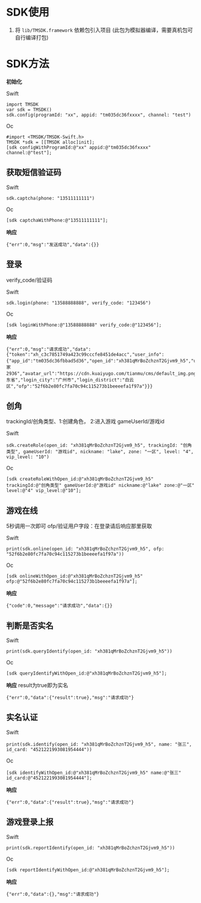 # SDK使用
1. 将 `lib/TMSDK.framework` 依赖包引入项目
(此包为模拟器编译，需要真机包可自行编译打包)
# SDK方法
**初始化**

Swift
```
import TMSDK
var sdk = TMSDK()
sdk.config(programId: "xx", appid: "tm035dc36fxxxx", channel: "test")
```
Oc
```
#import <TMSDK/TMSDK-Swift.h>
TMSDK *sdk = [[TMSDK alloc]init];
[sdk configWithProgramId:@"xx" appid:@"tm035dc36fxxxx" channel:@"test"];
```
## 获取短信验证码
Swift
```
sdk.captcha(phone: "13511111111")
```
Oc
```
[sdk captchaWithPhone:@"13511111111"];
```
**响应**
```
{"err":0,"msg":"发送成功","data":{}}
```
## 登录
verify_code/验证码

Swift
```
sdk.login(phone: "13588888888", verify_code: "123456")
```
Oc
```
[sdk loginWithPhone:@"13588888888" verify_code:@"123456"];
```
**响应**
```
{"err":0,"msg":"请求成功","data":{"token":"xh_c3c7851749a423c99cccfe8451de4acc","user_info":{"app_id":"tm035dc36fbbad5d36","open_id":"xh381qMrBoZchznT2Gjvm9_h5","union_id":"xh381qMrBoZchznT2Gjvm9_h5","nick_name":"玩家2936","avatar_url":"https://cdn.kuaiyugo.com/tianmu/cms/default_img.png","tel":"13535032936","recharged":0,"recharged_times":0,"is_new":false,"register_time":1669362036,"login_province":"广东省","login_city":"广州市","login_district":"白云区","ofp":"52f6b2e80fc7fa70c94c115273b1beeeefa1f97a"}}}
```
## 创角
trackingId/创角类型、1:创建角色， 2:进入游戏
gameUserId/游戏id

Swift
```
sdk.createRole(open_id: "xh381qMrBoZchznT2Gjvm9_h5", trackingId: "创角类型", gameUserId: "游戏id", nickname: "lake", zone: "一区", level: "4", vip_level: "10")
```
Oc
```
[sdk createRoleWithOpen_id:@"xh381qMrBoZchznT2Gjvm9_h5" trackingId:@"创角类型" gameUserId:@"游戏id" nickname:@"lake" zone:@"一区" level:@"4" vip_level:@"10"];
```
## 游戏在线
5秒调用一次即可
ofp/验证用户字段：在登录请后响应那里获取

Swift
```
print(sdk.online(open_id: "xh381qMrBoZchznT2Gjvm9_h5", ofp: "52f6b2e80fc7fa70c94c115273b1beeeefa1f97a"))
```
Oc
```
[sdk onlineWithOpen_id:@"xh381qMrBoZchznT2Gjvm9_h5" ofp:@"52f6b2e80fc7fa70c94c115273b1beeeefa1f97a"];
```
**响应**
```
{"code":0,"message":"请求成功","data":{}}
```
## 判断是否实名
Swift
```
print(sdk.queryIdentify(open_id: "xh381qMrBoZchznT2Gjvm9_h5"))
```
Oc
```
[sdk queryIdentifyWithOpen_id:@"xh381qMrBoZchznT2Gjvm9_h5"];
```
**响应**
result为true即为实名
```
{"err":0,"data":{"result":true},"msg":"请求成功"}
```
## 实名认证
Swift
```
print(sdk.identify(open_id: "xh381qMrBoZchznT2Gjvm9_h5", name: "张三", id_card: "4521221993081954444"))
```
Oc
```
[sdk identifyWithOpen_id:@"xh381qMrBoZchznT2Gjvm9_h5" name:@"张三" id_card:@"4521221993081954444"];
```
**响应**
```
{"err":0,"data":{"result":true},"msg":"请求成功"}
```
## 游戏登录上报
Swift
```
print(sdk.reportIdentify(open_id: "xh381qMrBoZchznT2Gjvm9_h5"))
```
Oc
```
[sdk reportIdentifyWithOpen_id:@"xh381qMrBoZchznT2Gjvm9_h5"];
```
**响应**
```
{"err":0,"data":{},"msg":"请求成功"}
```


